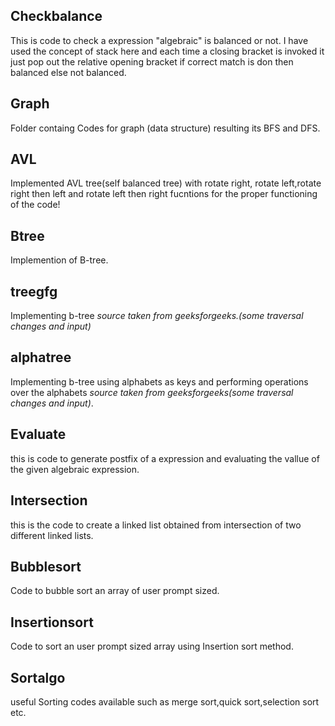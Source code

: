 ## Checkbalance
This is code to check a expression "algebraic" is balanced or not.
I have used the concept of stack here and each time a closing bracket is invoked it just pop out the relative opening bracket if correct match is don then balanced else not balanced.
## Graph
Folder containg Codes for graph (data structure) resulting its BFS and DFS.
## AVL
Implemented AVL tree(self balanced tree) with rotate right, rotate left,rotate right then left and rotate left then right fucntions for the proper functioning of the code!
## Btree
Implemention of B-tree.
## treegfg
Implementing b-tree *source taken from geeksforgeeks.(some traversal changes and input)*
## alphatree
Implementing b-tree using alphabets as keys and performing operations over the alphabets *source taken from geeksforgeeks(some traversal changes and input)*.
## Evaluate
this is code to generate postfix of a expression and evaluating the vallue of the given algebraic expression.
## Intersection
this is the code to create a linked list obtained from intersection of two different linked lists.
## Bubblesort
Code to bubble sort an array of user prompt sized.
## Insertionsort
Code to sort an user prompt sized array using Insertion sort method.
## Sortalgo
useful Sorting codes available such as merge sort,quick sort,selection sort etc.

